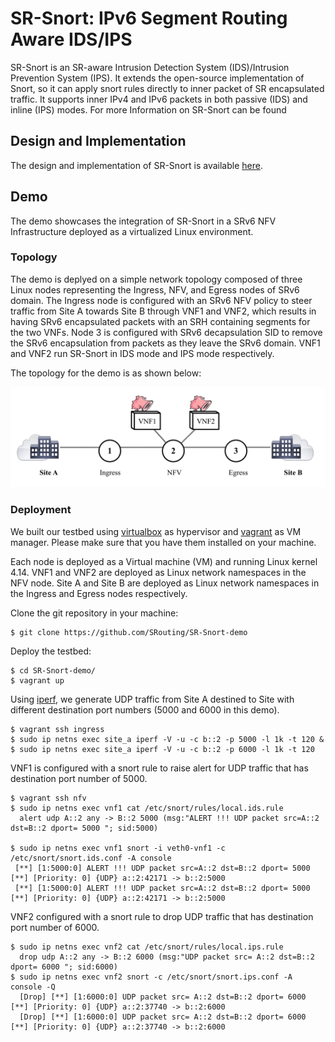 # SR-Snort: IPv6 Segment Routing Aware IDS/IPS
SR-Snort is an SR-aware Intrusion Detection System (IDS)/Intrusion Prevention System (IPS). It extends the open-source implementation of Snort, so it can apply snort rules directly to inner packet of SR encapsulated traffic. It supports inner IPv4 and IPv6 packets in both passive (IDS) and inline (IPS) modes. For more Information on SR-Snort can be found 

## Design and Implementation 
The design and implementation of SR-Snort is available [here](http://netgroup.uniroma2.it/Stefano_Salsano/papers/18-sr-snort-demo.pdf). 

## Demo
The demo showcases the integration of SR-Snort in a SRv6 NFV Infrastructure deployed as a virtualized Linux environment.

### Topology 
The demo is deplyed on a simple network topology composed of three Linux nodes representing the Ingress, NFV, and Egress nodes of SRv6 domain. The Ingress node is configured with an SRv6 NFV policy to steer traffic from Site A towards Site B through VNF1 and VNF2, which results in having SRv6 encapsulated packets with an SRH containing segments for the two VNFs. Node 3 is configured with SRv6 decapsulation SID to remove the SRv6 encapsulation from packets as they leave the SRv6 domain. VNF1 and VNF2 run SR-Snort in IDS mode and IPS mode respectively.

The topology for the demo is as shown below:

![](./docs/demo.png)

### Deployment

We built our testbed using [virtualbox](https://www.vagrantup.com/downloads.html) as hypervisor and [vagrant](https://www.vagrantup.com/downloads.html) as VM manager. Please make sure that you have them installed on your machine.

Each node is deployed as a Virtual machine (VM) and running Linux kernel 4.14. VNF1 and VNF2 are deployed as Linux network namespaces in the NFV node.  Site A and Site B are deployed as Linux network namespaces in the Ingress and Egress nodes respectively. 

Clone the git repository in your machine: 

```
$ git clone https://github.com/SRouting/SR-Snort-demo
```

Deploy the testbed:

```
$ cd SR-Snort-demo/
$ vagrant up 
```

Using [iperf](https://iperf.fr/), we generate UDP traffic from Site A destined to Site with different destination port numbers (5000 and 6000 in this demo).

```
$ vagrant ssh ingress
$ sudo ip netns exec site_a iperf -V -u -c b::2 -p 5000 -l 1k -t 120 & 
$ sudo ip netns exec site_a iperf -V -u -c b::2 -p 6000 -l 1k -t 120 
```

VNF1 is configured with a snort rule to raise alert for UDP traffic that has destination port number of 5000. 

```
$ vagrant ssh nfv
$ sudo ip netns exec vnf1 cat /etc/snort/rules/local.ids.rule
  alert udp A::2 any -> B::2 5000 (msg:"ALERT !!! UDP packet src=A::2 dst=B::2 dport= 5000 "; sid:5000) 

$ sudo ip netns exec vnf1 snort -i veth0-vnf1 -c /etc/snort/snort.ids.conf -A console
 [**] [1:5000:0] ALERT !!! UDP packet src=A::2 dst=B::2 dport= 5000  [**] [Priority: 0] {UDP} a::2:42171 -> b::2:5000
 [**] [1:5000:0] ALERT !!! UDP packet src=A::2 dst=B::2 dport= 5000  [**] [Priority: 0] {UDP} a::2:42171 -> b::2:5000
```

VNF2 configured with a snort rule to drop UDP traffic that has destination port number of 6000. 

```
$ sudo ip netns exec vnf2 cat /etc/snort/rules/local.ips.rule
  drop udp A::2 any -> B::2 6000 (msg:"UDP packet src= A::2 dst=B::2 dport= 6000 "; sid:6000)
$ sudo ip netns exec vnf2 snort -c /etc/snort/snort.ips.conf -A console -Q
  [Drop] [**] [1:6000:0] UDP packet src= A::2 dst=B::2 dport= 6000  [**] [Priority: 0] {UDP} a::2:37740 -> b::2:6000
  [Drop] [**] [1:6000:0] UDP packet src= A::2 dst=B::2 dport= 6000  [**] [Priority: 0] {UDP} a::2:37740 -> b::2:6000
```
